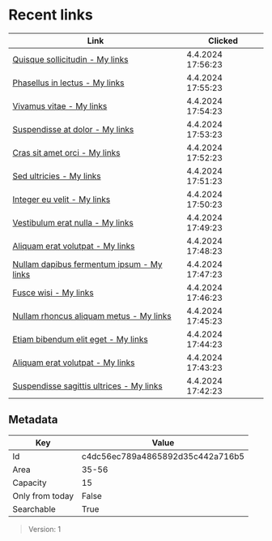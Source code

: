 # Recent links

| Link | Clicked |
| - | - |
| [Quisque sollicitudin - My links](https://www.google.com/search?q=somequeryhere) | 4.4.2024 17:56:23 |
| [Phasellus in lectus - My links](https://www.google.com/search?q=somequeryhere) | 4.4.2024 17:55:23 |
| [Vivamus vitae - My links](https://www.google.com/search?q=somequeryhere) | 4.4.2024 17:54:23 |
| [Suspendisse at dolor - My links](https://www.google.com/search?q=somequeryhere) | 4.4.2024 17:53:23 |
| [Cras sit amet orci - My links](https://www.google.com/search?q=somequeryhere) | 4.4.2024 17:52:23 |
| [Sed ultricies - My links](https://www.google.com/search?q=somequeryhere) | 4.4.2024 17:51:23 |
| [Integer eu velit - My links](https://www.google.com/search?q=somequeryhere) | 4.4.2024 17:50:23 |
| [Vestibulum erat nulla - My links](https://www.google.com/search?q=somequeryhere) | 4.4.2024 17:49:23 |
| [Aliquam erat volutpat - My links](https://www.google.com/search?q=somequeryhere) | 4.4.2024 17:48:23 |
| [Nullam dapibus fermentum ipsum - My links](https://www.google.com/search?q=somequeryhere) | 4.4.2024 17:47:23 |
| [Fusce wisi - My links](https://www.google.com/search?q=somequeryhere) | 4.4.2024 17:46:23 |
| [Nullam rhoncus aliquam metus - My links](https://www.google.com/search?q=somequeryhere) | 4.4.2024 17:45:23 |
| [Etiam bibendum elit eget - My links](https://www.google.com/search?q=somequeryhere) | 4.4.2024 17:44:23 |
| [Aliquam erat volutpat - My links](https://www.google.com/search?q=somequeryhere) | 4.4.2024 17:43:23 |
| [Suspendisse sagittis ultrices - My links](https://www.google.com/search?q=somequeryhere) | 4.4.2024 17:42:23 |

## Metadata

| Key | Value |
| - | - |
| Id | c4dc56ec789a4865892d35c442a716b5 |
| Area | 35-56 |
| Capacity | 15 |
| Only from today | False |
| Searchable | True |

> Version: 1